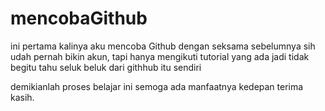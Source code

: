 # mencobaGithub

ini pertama kalinya aku mencoba Github dengan seksama
sebelumnya sih udah pernah bikin akun, tapi hanya mengikuti tutorial yang ada
jadi tidak begitu tahu seluk beluk dari githhub itu sendiri

demikianlah proses belajar ini semoga ada manfaatnya kedepan
terima kasih.
